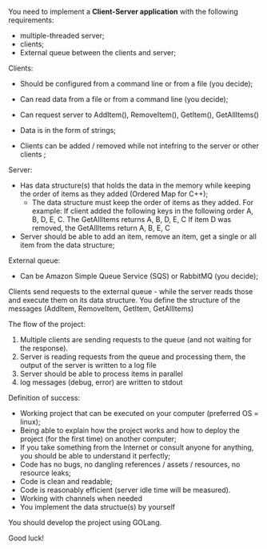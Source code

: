 You need to implement a **Client-Server application** with the following requirements:
* multiple-threaded server;
* clients;
* External queue between the clients and server;

Clients:
* Should be configured from a command line or from a file (you decide);
* Can read data from a file or from a command line (you decide);
* Can request server to AddItem(), RemoveItem(), GetItem(), GetAllItems()
* Data is in the form of strings;

* Clients can be added / removed while not intefring to the server or other clients ;

Server:
* Has data structure(s) that holds the data in the memory while keeping the order of items as they added (Ordered Map for C++);
    - The data structure must keep the order of items as they added.
      For example: If client added the following keys in the following order A, B, D, E, C.
      The GetAllItems returns A, B, D, E, C
      If item D was removed, the GetAllItems return A, B, E, C
* Server should be able to add an item, remove an item, get a single or all item from the data structure;

External queue:
* Can be Amazon Simple Queue Service (SQS) or RabbitMQ (you decide);


Clients send requests to the external queue - while the server reads those and execute them on its data structure. You define the structure of the messages (AddItem, RemoveItem, GetItem, GetAllItems)


The flow of the project:
1. Multiple clients are sending requests to the queue (and not waiting for the response).
2. Server is reading requests from the queue and processing them, the output of the server is written to a log file
3. Server should be able to process items in parallel
4. log messages (debug, error) are written to stdout


Definition of success:
* Working project that can be executed on your computer (preferred OS = linux);
* Being able to explain how the project works and how to deploy the project (for the first time) on another computer;
* If you take something from the Internet or consult anyone for anything, you should be able to understand it perfectly;
* Code has no bugs, no dangling references / assets / resources, no resource leaks;
* Code is clean and readable;
* Code is reasonably efficient (server idle time will be measured).
* Working with channels when needed
* You implement the data structue(s) by yourself


You should develop the project using GOLang.

Good luck!
